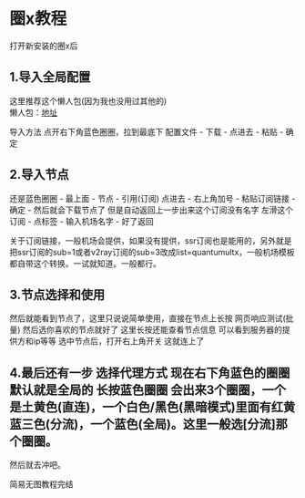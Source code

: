 # 圈x教程

打开新安装的圈x后  
## 1.导入全局配置
这里推荐这个懒人包(因为我也没用过其他的)  
懒人包：[地址](https://raw.githubusercontent.com/KOP-XIAO/QuantumultX/master/QuantumultX_Profiles.conf)

导入方法 点开右下角蓝色圈圈，拉到最底下 
  配置文件 - 下载 - 点进去 - 粘贴 - 确定

## 2.导入节点
还是蓝色圈圈 - 最上面 - 节点 - 引用(订阅) 点进去 - 右上角加号 - 粘贴订阅链接 - 确定 - 然后就会下载节点了 但是自动返回上一步出来这个订阅没有名字 左滑这个订阅 - 点标签 - 输入机场名字 - 好了返回

关于订阅链接，一般机场会提供，如果没有提供，ssr订阅也是能用的，另外就是把ssr订阅的sub=1或者v2ray订阅的sub=3改成list=quantumultx，一般机场模板都自带这个转换。一试就知道。一般都行。

## 3.节点选择和使用
然后就能看到节点了，这里只说说简单使用，直接在节点上长按 网页响应测试(批量) 然后选你喜欢的节点就好了 这里长按还能查看节点信息 可以看到服务器的提供方和ip等等
选中节点后，打开右上角开关 这就连上了

## 4.最后还有一步 选择代理方式 现在右下角蓝色的圈圈默认就是全局的 长按蓝色圈圈 会出来3个圈圈，一个是土黄色(直连)，一个白色/黑色(黑暗模式)里面有红黄蓝三色(分流)，一个蓝色(全局)。这里一般选[分流]那个圈圈。
然后就去冲吧。

简易无图教程完结
